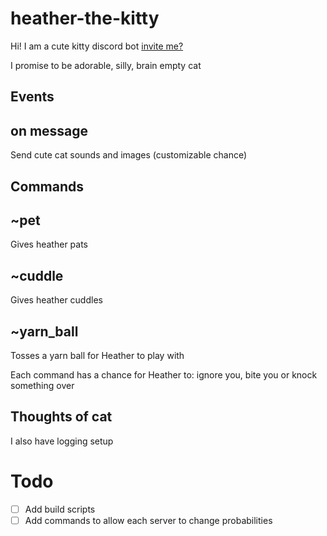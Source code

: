 # heather-the-kitty

Hi! I am a cute kitty discord bot [invite me?](https://discord.com/api/oauth2/authorize?client_id=1029984176977498132&permissions=274878007360&scope=bot)

I promise to be adorable, silly, brain empty cat

## Events
on message 
---
Send cute cat sounds and images (customizable chance)

## Commands
~pet
--- 
Gives heather pats

~cuddle
--- 
Gives heather cuddles

~yarn_ball
---
Tosses a yarn ball for Heather to play with

Each command has a chance for Heather to: ignore you, bite you or knock something over 

## Thoughts of cat
I also have logging setup

# Todo
 - [ ] Add build scripts
 - [ ] Add commands to allow each server to change probabilities
